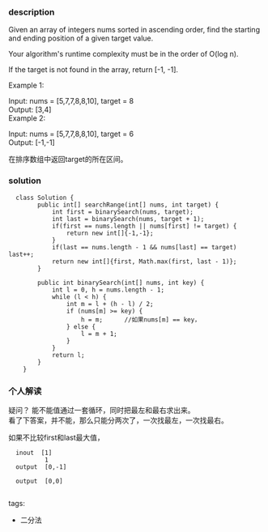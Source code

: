 ### description    
  Given an array of integers nums sorted in ascending order, find the starting and ending position of a given target value.  
    
  Your algorithm's runtime complexity must be in the order of O(log n).  
    
  If the target is not found in the array, return [-1, -1].  
    
  Example 1:  
    
  Input: nums = [5,7,7,8,8,10], target = 8  
  Output: [3,4]  
  Example 2:  
    
  Input: nums = [5,7,7,8,8,10], target = 6  
  Output: [-1,-1]  
    
  在排序数组中返回target的所在区间。  
### solution    
```    
  class Solution {  
        public int[] searchRange(int[] nums, int target) {  
            int first = binarySearch(nums, target);  
            int last = binarySearch(nums, target + 1);  
            if(first == nums.length || nums[first] != target) {  
                return new int[]{-1,-1};  
            }  
            if(last == nums.length - 1 && nums[last] == target) last++;
            return new int[]{first, Math.max(first, last - 1)};  
        }  
          
        public int binarySearch(int[] nums, int key) {  
            int l = 0, h = nums.length - 1;  
            while (l < h) {  
                int m = l + (h - l) / 2;  
                if (nums[m] >= key) {  
                    h = m;      //如果nums[m] == key，  
                } else {  
                    l = m + 1;  
                }  
            }  
            return l;  
        }  
    }  
```    
    
### 个人解读    
  疑问？ 能不能值通过一套循环，同时把最左和最右求出来。  
  看了下答案，并不能，那么只能分两次了，一次找最左，一次找最右。  
    
  如果不比较first和last最大值，  
  ```  
    inout  [1]  
            1  
    output  [0,-1]  
             
    output  [0,0]  
             
  ```  
    
tags:    
  -  二分法  

